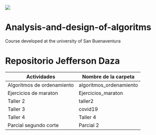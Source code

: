 ![](https://lh3.googleusercontent.com/proxy/ELXW7I7cgHrAL4JpzS0BrotuEb80W7_js0y3s7tBakHUSgNr3DZ2Ytp2El2JHSCRf6zBpf4c8YjeO5oY)

# Analysis-and-design-of-algoritms
Course developed at the university of San Buenaventura

# Repositorio Jefferson Daza

| Actividades | Nombre de la carpeta |
| ------ | ------ |
| Algoritmos de ordenamiento| algoritmos_ordenamiento |
| Ejercicios de maraton | Ejercicios_maraton |
| Taller 2 | taller2 |
| Taller 3 | covid19 |
| Taller 4 | Taller 4 |
| Parcial segundo corte | Parcial 2 |
